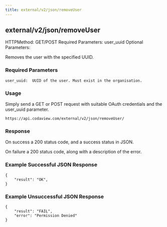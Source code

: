 ```yaml
---
title: external/v2/json/removeUser
---
```

## external/v2/json/removeUser

HTTPMethod: GET/POST
Required Parameters: user_uuid
Optional Parameters:

Removes the user with the specified UUID.

### Required Parameters
`
user_uuid:  UUID of the user. Must exist in the organisation.
`

### Usage

Simply send a GET or POST request with suitable OAuth credentials and the user_uuid parameter.

`https://api.codaview.com/external/v2/json/removeUser/`

### Response

On success a 200 status code, and a success status in JSON.

On failure a 200 status code, along with a description of the error.

### Example Successful JSON Response

    {
        "result": "OK",
    }

### Example Unsuccessful JSON Response

    {
        "result": "FAIL",
        "error": "Permission Denied" 
    }
